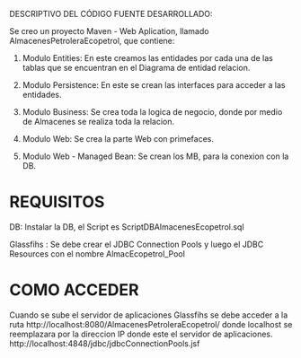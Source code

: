 DESCRIPTIVO DEL CÓDIGO FUENTE DESARROLLADO:

Se creo un proyecto Maven - Web Aplication, llamado AlmacenesPetroleraEcopetrol, que contiene:

1. Modulo Entities: En este creamos las entidades por cada una de las tablas que se encuentran en el Diagrama de entidad relacion.

2. Modulo Persistence: En este se crean las interfaces para acceder a las entidades.

3. Modulo Business: Se crea toda la logica de negocio, donde por medio de Almacenes se realiza toda la relacion.

4. Modulo Web: Se crea la parte Web con primefaces.

5. Modulo Web - Managed Bean: Se crean los MB, para la conexion con la DB.

# REQUISITOS 

DB: Instalar la DB, el Script es ScriptDBAlmacenesEcopetrol.sql

Glassfihs : Se debe crear el JDBC Connection Pools y luego el JDBC Resources con el nombre AlmacEcopetrol_Pool

# COMO ACCEDER 

Cuando se sube el servidor de aplicaciones Glassfihs se debe acceder a la ruta http://localhost:8080/AlmacenesPetroleraEcopetrol/ donde  localhost se reemplazara por la direccion IP donde este el servidor de aplicaciones. http://localhost:4848/jdbc/jdbcConnectionPools.jsf